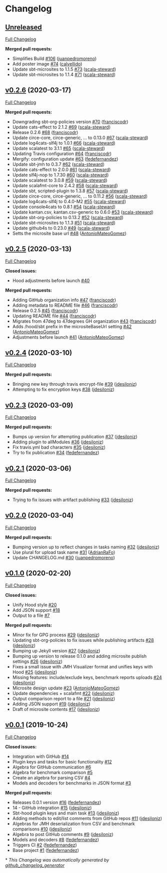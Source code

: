 # Changelog

## [Unreleased](https://github.com/47degrees/sbt-hood/tree/HEAD)

[Full Changelog](https://github.com/47degrees/sbt-hood/compare/v0.2.6...HEAD)

**Merged pull requests:**

- Simplifies Build [\#106](https://github.com/47degrees/sbt-hood/pull/106) ([juanpedromoreno](https://github.com/juanpedromoreno))
- Add poster image [\#74](https://github.com/47degrees/sbt-hood/pull/74) ([calvellido](https://github.com/calvellido))
- Update sbt-microsites to 1.1.5 [\#73](https://github.com/47degrees/sbt-hood/pull/73) ([scala-steward](https://github.com/scala-steward))
- Update sbt-microsites to 1.1.4 [\#71](https://github.com/47degrees/sbt-hood/pull/71) ([scala-steward](https://github.com/scala-steward))

## [v0.2.6](https://github.com/47degrees/sbt-hood/tree/v0.2.6) (2020-03-17)

[Full Changelog](https://github.com/47degrees/sbt-hood/compare/v0.2.5...v0.2.6)

**Merged pull requests:**

- Downgrading sbt-org-policies version [\#70](https://github.com/47degrees/sbt-hood/pull/70) ([franciscodr](https://github.com/franciscodr))
- Update cats-effect to 2.1.2 [\#69](https://github.com/47degrees/sbt-hood/pull/69) ([scala-steward](https://github.com/scala-steward))
- Release 0.2.6 [\#68](https://github.com/47degrees/sbt-hood/pull/68) ([franciscodr](https://github.com/franciscodr))
- Update circe-core, circe-generic, ... to 0.13.0 [\#67](https://github.com/47degrees/sbt-hood/pull/67) ([scala-steward](https://github.com/scala-steward))
- Update log4cats-slf4j to 1.0.1 [\#66](https://github.com/47degrees/sbt-hood/pull/66) ([scala-steward](https://github.com/scala-steward))
- Update scalatest to 3.1.1 [\#65](https://github.com/47degrees/sbt-hood/pull/65) ([scala-steward](https://github.com/scala-steward))
- Updating Travis configuration [\#64](https://github.com/47degrees/sbt-hood/pull/64) ([franciscodr](https://github.com/franciscodr))
- Mergify: configuration update [\#63](https://github.com/47degrees/sbt-hood/pull/63) ([fedefernandez](https://github.com/fedefernandez))
- Update sbt-jmh to 0.3.7 [\#62](https://github.com/47degrees/sbt-hood/pull/62) ([scala-steward](https://github.com/scala-steward))
- Update cats-effect to 2.0.0 [\#61](https://github.com/47degrees/sbt-hood/pull/61) ([scala-steward](https://github.com/scala-steward))
- Update slf4j-nop to 1.7.30 [\#60](https://github.com/47degrees/sbt-hood/pull/60) ([scala-steward](https://github.com/scala-steward))
- Update scalatest to 3.0.8 [\#59](https://github.com/47degrees/sbt-hood/pull/59) ([scala-steward](https://github.com/scala-steward))
- Update scalafmt-core to 2.4.2 [\#58](https://github.com/47degrees/sbt-hood/pull/58) ([scala-steward](https://github.com/scala-steward))
- Update sbt, scripted-plugin to 1.3.8 [\#57](https://github.com/47degrees/sbt-hood/pull/57) ([scala-steward](https://github.com/scala-steward))
- Update circe-core, circe-generic, ... to 0.11.2 [\#56](https://github.com/47degrees/sbt-hood/pull/56) ([scala-steward](https://github.com/scala-steward))
- Update log4cats-slf4j to 0.4.0-M2 [\#55](https://github.com/47degrees/sbt-hood/pull/55) ([scala-steward](https://github.com/scala-steward))
- Update console4cats to 0.8.1 [\#54](https://github.com/47degrees/sbt-hood/pull/54) ([scala-steward](https://github.com/scala-steward))
- Update kantan.csv, kantan.csv-generic to 0.6.0 [\#53](https://github.com/47degrees/sbt-hood/pull/53) ([scala-steward](https://github.com/scala-steward))
- Update sbt-org-policies to 0.13.2 [\#52](https://github.com/47degrees/sbt-hood/pull/52) ([scala-steward](https://github.com/scala-steward))
- Update sbt-microsites to 1.1.3 [\#51](https://github.com/47degrees/sbt-hood/pull/51) ([scala-steward](https://github.com/scala-steward))
- Update github4s to 0.23.0 [\#49](https://github.com/47degrees/sbt-hood/pull/49) ([scala-steward](https://github.com/scala-steward))
- Setts the microsite base url [\#48](https://github.com/47degrees/sbt-hood/pull/48) ([AntonioMateoGomez](https://github.com/AntonioMateoGomez))

## [v0.2.5](https://github.com/47degrees/sbt-hood/tree/v0.2.5) (2020-03-13)

[Full Changelog](https://github.com/47degrees/sbt-hood/compare/v0.2.4...v0.2.5)

**Closed issues:**

- Hood adjustments before launch [\#40](https://github.com/47degrees/sbt-hood/issues/40)

**Merged pull requests:**

- Adding GitHub organization info [\#47](https://github.com/47degrees/sbt-hood/pull/47) ([franciscodr](https://github.com/franciscodr))
- Adding metadata to README file [\#46](https://github.com/47degrees/sbt-hood/pull/46) ([franciscodr](https://github.com/franciscodr))
- Release 0.2.5 [\#45](https://github.com/47degrees/sbt-hood/pull/45) ([franciscodr](https://github.com/franciscodr))
- Updating README file [\#44](https://github.com/47degrees/sbt-hood/pull/44) ([franciscodr](https://github.com/franciscodr))
- Migrates from 47deg to 47degrees GH organization [\#43](https://github.com/47degrees/sbt-hood/pull/43) ([franciscodr](https://github.com/franciscodr))
- Adds /hood/sbt prefix in the micrositeBaseUrl setting [\#42](https://github.com/47degrees/sbt-hood/pull/42) ([AntonioMateoGomez](https://github.com/AntonioMateoGomez))
- Adjustments before launch [\#41](https://github.com/47degrees/sbt-hood/pull/41) ([AntonioMateoGomez](https://github.com/AntonioMateoGomez))

## [v0.2.4](https://github.com/47degrees/sbt-hood/tree/v0.2.4) (2020-03-10)

[Full Changelog](https://github.com/47degrees/sbt-hood/compare/v0.2.3...v0.2.4)

**Merged pull requests:**

- Bringing new key through travis encrypt-file [\#39](https://github.com/47degrees/sbt-hood/pull/39) ([jdesiloniz](https://github.com/jdesiloniz))
- Attempting to fix encryption keys [\#38](https://github.com/47degrees/sbt-hood/pull/38) ([jdesiloniz](https://github.com/jdesiloniz))

## [v0.2.3](https://github.com/47degrees/sbt-hood/tree/v0.2.3) (2020-03-09)

[Full Changelog](https://github.com/47degrees/sbt-hood/compare/v0.2.1...v0.2.3)

**Merged pull requests:**

- Bumps up version for attempting publication [\#37](https://github.com/47degrees/sbt-hood/pull/37) ([jdesiloniz](https://github.com/jdesiloniz))
- Adding plugin to allModules [\#36](https://github.com/47degrees/sbt-hood/pull/36) ([jdesiloniz](https://github.com/jdesiloniz))
- Fix travis.yml bad characters [\#35](https://github.com/47degrees/sbt-hood/pull/35) ([jdesiloniz](https://github.com/jdesiloniz))
- Try to fix publication [\#34](https://github.com/47degrees/sbt-hood/pull/34) ([fedefernandez](https://github.com/fedefernandez))

## [v0.2.1](https://github.com/47degrees/sbt-hood/tree/v0.2.1) (2020-03-06)

[Full Changelog](https://github.com/47degrees/sbt-hood/compare/v0.2.0...v0.2.1)

**Merged pull requests:**

- Trying to fix issues with artifact publishing [\#33](https://github.com/47degrees/sbt-hood/pull/33) ([jdesiloniz](https://github.com/jdesiloniz))

## [v0.2.0](https://github.com/47degrees/sbt-hood/tree/v0.2.0) (2020-03-04)

[Full Changelog](https://github.com/47degrees/sbt-hood/compare/v0.1.0...v0.2.0)

**Merged pull requests:**

- Bumping version up to reflect changes in tasks naming [\#32](https://github.com/47degrees/sbt-hood/pull/32) ([jdesiloniz](https://github.com/jdesiloniz))
- Use plural for upload task name [\#31](https://github.com/47degrees/sbt-hood/pull/31) ([AdrianRaFo](https://github.com/AdrianRaFo))
- Update CHANGELOG.md [\#30](https://github.com/47degrees/sbt-hood/pull/30) ([juanpedromoreno](https://github.com/juanpedromoreno))

## [v0.1.0](https://github.com/47degrees/sbt-hood/tree/v0.1.0) (2020-02-20)

[Full Changelog](https://github.com/47degrees/sbt-hood/compare/v0.0.1...v0.1.0)

**Closed issues:**

- Unify Hood style [\#20](https://github.com/47degrees/sbt-hood/issues/20)
- Add JSON support [\#18](https://github.com/47degrees/sbt-hood/issues/18)
- Output to a file [\#7](https://github.com/47degrees/sbt-hood/issues/7)

**Merged pull requests:**

- Minor fix for GPG process [\#29](https://github.com/47degrees/sbt-hood/pull/29) ([jdesiloniz](https://github.com/jdesiloniz))
- Updating sbt-org-policies to fix issues while publishing artifacts [\#28](https://github.com/47degrees/sbt-hood/pull/28) ([jdesiloniz](https://github.com/jdesiloniz))
- Bumping up Jekyll version [\#27](https://github.com/47degrees/sbt-hood/pull/27) ([jdesiloniz](https://github.com/jdesiloniz))
- Bumping up version to release 0.1.0 and adding microsite publish settings [\#26](https://github.com/47degrees/sbt-hood/pull/26) ([jdesiloniz](https://github.com/jdesiloniz))
- Fixes a small issue with JMH Visualizer format and unifies keys with Hood [\#25](https://github.com/47degrees/sbt-hood/pull/25) ([jdesiloniz](https://github.com/jdesiloniz))
- Missing features: include/exclude keys, benchmark reports uploads [\#24](https://github.com/47degrees/sbt-hood/pull/24) ([jdesiloniz](https://github.com/jdesiloniz))
- Microsite design update [\#23](https://github.com/47degrees/sbt-hood/pull/23) ([AntonioMateoGomez](https://github.com/AntonioMateoGomez))
- Update dependencies + scalafmt [\#22](https://github.com/47degrees/sbt-hood/pull/22) ([jdesiloniz](https://github.com/jdesiloniz))
- Output comparison report to a file [\#21](https://github.com/47degrees/sbt-hood/pull/21) ([jdesiloniz](https://github.com/jdesiloniz))
- Adding JSON support [\#19](https://github.com/47degrees/sbt-hood/pull/19) ([jdesiloniz](https://github.com/jdesiloniz))
- Draft of microsite contents [\#17](https://github.com/47degrees/sbt-hood/pull/17) ([jdesiloniz](https://github.com/jdesiloniz))

## [v0.0.1](https://github.com/47degrees/sbt-hood/tree/v0.0.1) (2019-10-24)

[Full Changelog](https://github.com/47degrees/sbt-hood/compare/0322285d2d6f54c4934523fb17cee7e5535a715f...v0.0.1)

**Closed issues:**

- Integration with GitHub [\#14](https://github.com/47degrees/sbt-hood/issues/14)
- Plugin keys and tasks for basic functionality [\#12](https://github.com/47degrees/sbt-hood/issues/12)
- Algebra for GitHub communication [\#6](https://github.com/47degrees/sbt-hood/issues/6)
- Algebra for benchmark comparison [\#5](https://github.com/47degrees/sbt-hood/issues/5)
- Create an algebra for parsing CSV [\#4](https://github.com/47degrees/sbt-hood/issues/4)
- Models and decoders for benchmarks in JSON format [\#3](https://github.com/47degrees/sbt-hood/issues/3)

**Merged pull requests:**

- Releases 0.0.1 version [\#16](https://github.com/47degrees/sbt-hood/pull/16) ([fedefernandez](https://github.com/fedefernandez))
- 14 - GitHub integration [\#15](https://github.com/47degrees/sbt-hood/pull/15) ([jdesiloniz](https://github.com/jdesiloniz))
- Sbt-hood plugin keys and main task [\#13](https://github.com/47degrees/sbt-hood/pull/13) ([jdesiloniz](https://github.com/jdesiloniz))
- Adding methods to edit/list comments from GitHub repos [\#11](https://github.com/47degrees/sbt-hood/pull/11) ([jdesiloniz](https://github.com/jdesiloniz))
- Algebras for JMH deserialization from CSV and benchmark comparisons [\#10](https://github.com/47degrees/sbt-hood/pull/10) ([jdesiloniz](https://github.com/jdesiloniz))
- Algebra to post GitHub comments [\#9](https://github.com/47degrees/sbt-hood/pull/9) ([jdesiloniz](https://github.com/jdesiloniz))
- Models and decoders [\#8](https://github.com/47degrees/sbt-hood/pull/8) ([fedefernandez](https://github.com/fedefernandez))
- Triggers CI [\#2](https://github.com/47degrees/sbt-hood/pull/2) ([fedefernandez](https://github.com/fedefernandez))
- Base project [\#1](https://github.com/47degrees/sbt-hood/pull/1) ([fedefernandez](https://github.com/fedefernandez))



\* *This Changelog was automatically generated by [github_changelog_generator](https://github.com/github-changelog-generator/github-changelog-generator)*
